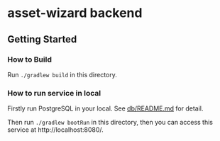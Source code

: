 # asset-wizard backend

## Getting Started

### How to Build

Run `./gradlew build` in this directory.

### How to run service in local

Firstly run PostgreSQL in your local. See [db/README.md](../db/README.md) for detail.

Then run `./gradlew bootRun` in this directory, then you can access this service at http://localhost:8080/.
